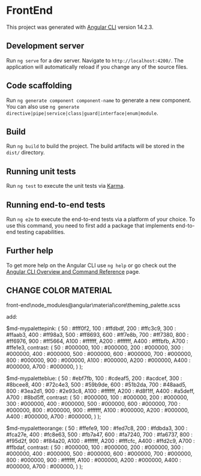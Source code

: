 # FrontEnd

This project was generated with [Angular CLI](https://github.com/angular/angular-cli) version 14.2.3.

## Development server

Run `ng serve` for a dev server. Navigate to `http://localhost:4200/`. The application will automatically reload if you change any of the source files.

## Code scaffolding

Run `ng generate component component-name` to generate a new component. You can also use `ng generate directive|pipe|service|class|guard|interface|enum|module`.

## Build

Run `ng build` to build the project. The build artifacts will be stored in the `dist/` directory.

## Running unit tests

Run `ng test` to execute the unit tests via [Karma](https://karma-runner.github.io).

## Running end-to-end tests

Run `ng e2e` to execute the end-to-end tests via a platform of your choice. To use this command, you need to first add a package that implements end-to-end testing capabilities.

## Further help

To get more help on the Angular CLI use `ng help` or go check out the [Angular CLI Overview and Command Reference](https://angular.io/cli) page.

## CHANGE COLOR MATERIAL

front-end\node_modules\@angular\material\core\theming\_palette.scss

add: 

$md-mypalettepink: (
    50 : #fff0f2,
    100 : #ffdbdf,
    200 : #ffc3c9,
    300 : #ffaab3,
    400 : #ff98a3,
    500 : #ff8693,
    600 : #ff7e8b,
    700 : #ff7380,
    800 : #ff6976,
    900 : #ff5664,
    A100 : #ffffff,
    A200 : #ffffff,
    A400 : #fffbfb,
    A700 : #ffe1e3,
    contrast: (
        50 : #000000,
        100 : #000000,
        200 : #000000,
        300 : #000000,
        400 : #000000,
        500 : #000000,
        600 : #000000,
        700 : #000000,
        800 : #000000,
        900 : #000000,
        A100 : #000000,
        A200 : #000000,
        A400 : #000000,
        A700 : #000000,
    )
);

$md-mypaletteblue: (
    50 : #ebf7fb,
    100 : #cdeaf5,
    200 : #acdcef,
    300 : #8bcee8,
    400 : #72c4e3,
    500 : #59b9de,
    600 : #51b2da,
    700 : #48aad5,
    800 : #3ea2d1,
    900 : #2e93c8,
    A100 : #ffffff,
    A200 : #d8f1ff,
    A400 : #a5deff,
    A700 : #8bd5ff,
    contrast: (
        50 : #000000,
        100 : #000000,
        200 : #000000,
        300 : #000000,
        400 : #000000,
        500 : #000000,
        600 : #000000,
        700 : #000000,
        800 : #000000,
        900 : #ffffff,
        A100 : #000000,
        A200 : #000000,
        A400 : #000000,
        A700 : #000000,
    )
);

$md-mypaletteorange: (
    50 : #ffefe9,
    100 : #fed7c8,
    200 : #fdbda3,
    300 : #fca27e,
    400 : #fc8e63,
    500 : #fb7a47,
    600 : #fa7240,
    700 : #fa6737,
    800 : #f95d2f,
    900 : #f84a20,
    A100 : #ffffff,
    A200 : #fffcfc,
    A400 : #ffd2c9,
    A700 : #ffbdaf,
    contrast: (
        50 : #000000,
        100 : #000000,
        200 : #000000,
        300 : #000000,
        400 : #000000,
        500 : #000000,
        600 : #000000,
        700 : #000000,
        800 : #000000,
        900 : #ffffff,
        A100 : #000000,
        A200 : #000000,
        A400 : #000000,
        A700 : #000000,
    )
);

